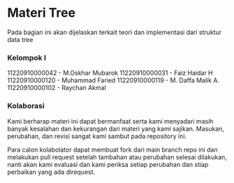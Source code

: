 # Materi Tree

Pada bagian ini akan dijelaskan terkait teori dan implementasi dari struktur data tree

### Kelompok I

11220910000042 - M.Oskhar Mubarok
11220910000031 - Faiz Haidar H
11220910000120 - Muhammad Faried
11220910000119 - M. Daffa Malik A.
11220910000102 - Raychan Akmal

### Kolaborasi

Kami berharap materi ini dapat bermanfaat serta kami menyadari masih banyak kesalahan dan kekurangan dari materi yang kami sajikan. Masukan, perubahan, dan revisi sangat kami sambut pada repository ini.

Para calon kolabolator dapat membuat fork dari main branch repo ini dan melakukan pull request setelah tambahan atau perubahan selesai dilakukan, nanti akan kami evaluasi dan kami periksa setiap perubahan dan stiap perbaikan yang ada direquest.
